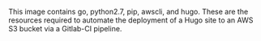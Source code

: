 
This image contains go, python2.7, pip, awscli, and hugo. These are the resources required to automate the deployment of a Hugo site to an AWS S3 bucket via a Gitlab-CI pipeline.
